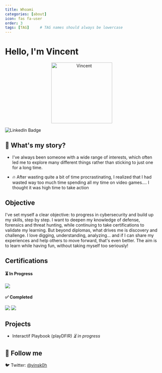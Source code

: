 ```yaml
---
title: Whoami
categories: [about]
icon: fas fa-user
order: 3
tags: [TAG]     # TAG names should always be lowercase
---
```



# Hello, I'm Vincent

<div style="text-align: center;">
  <img src="https://i.pinimg.com/736x/8c/97/d8/8c97d8f65e34426d07847ac4f24cfd3c.jpg" alt="Vincent" width="200">
</div>

![LinkedIn Badge](https://img.shields.io/badge/LinkedIn-0072b1?style=for-the-badge&logo=linkedin&logoColor=white)


## 👋 What's my story?
- I've always been someone with a wide range of interests, which often led me to explore many different things rather than sticking to just one for a long time.

- 🔥 After wasting quite a bit of time procrastinating, I realized that I had wasted way too much time spending all my time on video games.... I thought it was high time to take action
## Objective
I've set myself a clear objective: to progress in cybersecurity and build up my skills, step by step. I want to deepen my knowledge of defense, forensics and threat hunting, while continuing to take certifications to validate my learning. But beyond diplomas, what drives me is discovery and challenge. I love digging, understanding, analyzing... and if I can share my experiences and help others to move forward, that's even better. The aim is to learn while having fun, without taking myself too seriously!

## Certifications
<div>
    

#### ⏳ In Progress  
<img src="https://img.shields.io/badge/-CySa+-FF0000?&style=for-the-badge&logo=CompTIA&logoColor=white" />

#### ✅ Completed  
<img src="https://img.shields.io/badge/-BTL1-007ACC?&style=for-the-badge&logo=SBT&logoColor=white"/>
<img src="https://img.shields.io/badge/ITIL v3 Foundtation-4D4D4D?&style=for-the-badge&logo=Axelos&logoColor=white"/>


</div>

## Projects
- Interactif Playbook (playDFIR)  *⏳ in progress*

## 🔗 Follow me
🐦 Twitter: [@vinsk0h](https://twitter.com/vinsk0h)
